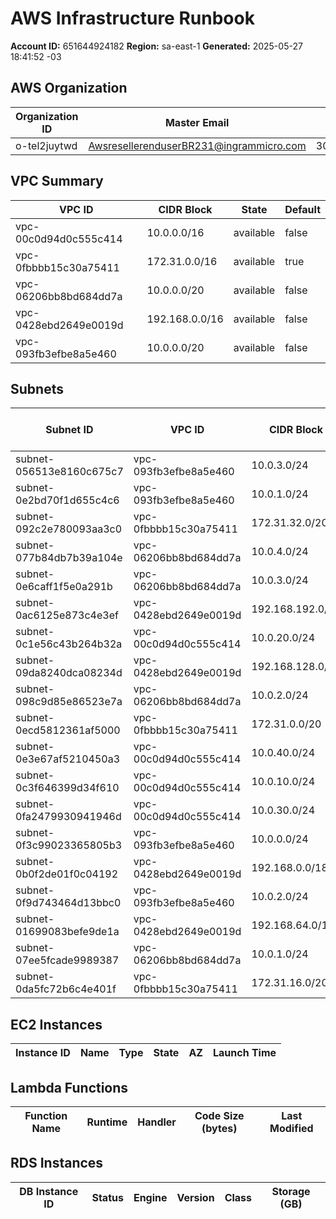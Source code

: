 # AWS Infrastructure Runbook

**Account ID:** 651644924182
**Region:** sa-east-1
**Generated:** 2025-05-27 18:41:52 -03

## AWS Organization

| Organization ID | Master Email | Master Account ID |
|---------------|--------------|----------------|
| o-tel2juytwd | AwsresellerenduserBR231@ingrammicro.com | 308486287573 |

## VPC Summary

| VPC ID | CIDR Block | State | Default |
|--------|------------|-------|---------|
| vpc-00c0d94d0c555c414 | 10.0.0.0/16 | available | false |
| vpc-0fbbbb15c30a75411 | 172.31.0.0/16 | available | true |
| vpc-06206bb8bd684dd7a | 10.0.0.0/20 | available | false |
| vpc-0428ebd2649e0019d | 192.168.0.0/16 | available | false |
| vpc-093fb3efbe8a5e460 | 10.0.0.0/20 | available | false |

## Subnets

| Subnet ID | VPC ID | CIDR Block | Availability Zone | Public IP on Launch |
|-----------|--------|------------|-------------------|---------------------|
| subnet-056513e8160c675c7 | vpc-093fb3efbe8a5e460 | 10.0.3.0/24 | sa-east-1a | false |
| subnet-0e2bd70f1d655c4c6 | vpc-093fb3efbe8a5e460 | 10.0.1.0/24 | sa-east-1a | true |
| subnet-092c2e780093aa3c0 | vpc-0fbbbb15c30a75411 | 172.31.32.0/20 | sa-east-1c | true |
| subnet-077b84db7b39a104e | vpc-06206bb8bd684dd7a | 10.0.4.0/24 | sa-east-1b | false |
| subnet-0e6caff1f5e0a291b | vpc-06206bb8bd684dd7a | 10.0.3.0/24 | sa-east-1b | false |
| subnet-0ac6125e873c4e3ef | vpc-0428ebd2649e0019d | 192.168.192.0/18 | sa-east-1b | false |
| subnet-0c1e56c43b264b32a | vpc-00c0d94d0c555c414 | 10.0.20.0/24 | sa-east-1b | true |
| subnet-09da8240dca08234d | vpc-0428ebd2649e0019d | 192.168.128.0/18 | sa-east-1a | false |
| subnet-098c9d85e86523e7a | vpc-06206bb8bd684dd7a | 10.0.2.0/24 | sa-east-1a | false |
| subnet-0ecd5812361af5000 | vpc-0fbbbb15c30a75411 | 172.31.0.0/20 | sa-east-1a | true |
| subnet-0e3e67af5210450a3 | vpc-00c0d94d0c555c414 | 10.0.40.0/24 | sa-east-1b | false |
| subnet-0c3f646399d34f610 | vpc-00c0d94d0c555c414 | 10.0.10.0/24 | sa-east-1b | true |
| subnet-0fa2479930941946d | vpc-00c0d94d0c555c414 | 10.0.30.0/24 | sa-east-1b | false |
| subnet-0f3c99023365805b3 | vpc-093fb3efbe8a5e460 | 10.0.0.0/24 | sa-east-1a | true |
| subnet-0b0f2de01f0c04192 | vpc-0428ebd2649e0019d | 192.168.0.0/18 | sa-east-1a | true |
| subnet-0f9d743464d13bbc0 | vpc-093fb3efbe8a5e460 | 10.0.2.0/24 | sa-east-1a | false |
| subnet-01699083befe9de1a | vpc-0428ebd2649e0019d | 192.168.64.0/18 | sa-east-1b | true |
| subnet-07ee5fcade9989387 | vpc-06206bb8bd684dd7a | 10.0.1.0/24 | sa-east-1a | false |
| subnet-0da5fc72b6c4e401f | vpc-0fbbbb15c30a75411 | 172.31.16.0/20 | sa-east-1b | true |

## EC2 Instances

| Instance ID | Name | Type | State | AZ | Launch Time |
|-------------|------|------|-------|----|-----------  |

## Lambda Functions

| Function Name | Runtime | Handler | Code Size (bytes) | Last Modified |
|---------------|---------|---------|-------------------|---------------|

## RDS Instances

| DB Instance ID | Status | Engine | Version | Class | Storage (GB) |
|----------------|--------|--------|---------|-------|--------------|

